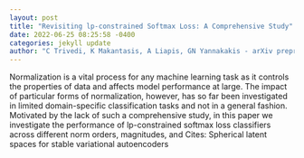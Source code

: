 ```yaml
--- 
layout: post 
title: "Revisiting lp-constrained Softmax Loss: A Comprehensive Study" 
date: 2022-06-25 08:25:58 -0400 
categories: jekyll update 
author: "C Trivedi, K Makantasis, A Liapis, GN Yannakakis - arXiv preprint arXiv:2206.09616, 2022" 
--- 
```

Normalization is a vital process for any machine learning task as it controls the properties of data and affects model performance at large. The impact of particular forms of normalization, however, has so far been investigated in limited domain-specific classification tasks and not in a general fashion. Motivated by the lack of such a comprehensive study, in this paper we investigate the performance of lp-constrained softmax loss classifiers across different norm orders, magnitudes, and Cites: Spherical latent spaces for stable variational autoencoders